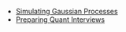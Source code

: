 - [Simulating Gaussian Processes](https://x.com/ItoWindsor/status/1579579926633943040)
- [Preparing Quant Interviews](https://x.com/ItoWindsor/status/1755296368812319099)


